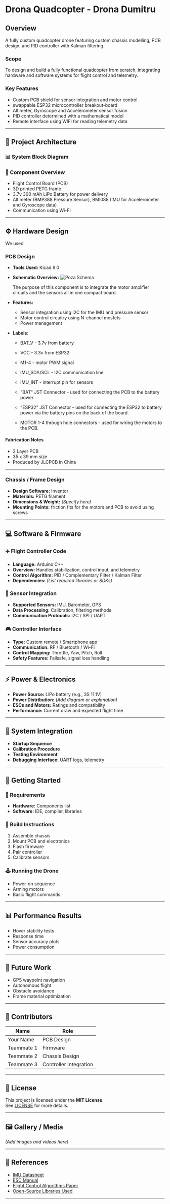 # Drona Quadcopter - Drona Dumitru


## Overview 
A fully custom quadcopter drone featuring custom chassis modelling, PCB design, and PID controller with Kalman filtering.

###  Scope
To design and build a fully functional quadcopter from scratch, integrating hardware and software systems for flight control and telemetry.

###  Key Features
- Custom PCB shield for sensor integration and motor control
- swappable ESP32 microcontroller breakout-board
- Altimeter, Gyroscope and Accelerometer sensor fusion
- PID controller determined with a mathematical model 
- Remote interface using WIFI for reading telemetry data

---

## 🧱 Project Architecture

### 📊 System Block Diagram

### 🧩 Component Overview
- Flight Control Board (PCB)
- 3D printed PETG frame
- 3.7v 300 mAh LiPo Battery for power delivery
- Altimeter (BMP388 Pressure Sensor), BMI088 (IMU for Accelerometer and Gyroscope data)
- Communication using Wi-Fi  

---

## ⚙️ Hardware Design
We used
### PCB Design
- **Tools Used:** Kicad 9.0
- **Schematic Overview:** 
![Poza Schema](FisierePCB/schemaElectrica.png)

  The purpose of this component is to integrate the motor amplifier circuits and the sensors all in one compact board. 
  
- **Features:**
  - Sensor integration using I2C for the IMU and pressure sensor
  - Motor control circuitry using N-channel mosfets
  - Power management 

- **Labels:**
  - BAT_V - 3.7v from battery
  - VCC - 3.3v from ESP32
  - M1-4 - motor PWM signal
  - IMU_SDA/SCL - I2C communication line
  - IMU_INT - interrupt pin for sensors

  - "BAT" JST Connector - used for connecting the PCB to the battery power.
  - "ESP32" JST Connector - used for connecting the ESP32 to battery power via the battery pins on the back of the board.
  - MOTOR 1-4 through hole connectors - used for wiring the motors to the PCB.

#### Fabrication Notes
- 2 Layer PCB
- 35 x 39 mm size  
- Produced by JLCPCB in China
---

### Chassis / Frame Design
- **Design Software:** Inventor
- **Materials:** PETG filament
- **Dimensions & Weight:** *(Specify here)*   
- **Mounting Points:** friction fits for the motors and PCB to avoid using screws

---

## 💻 Software & Firmware

### ✈️ Flight Controller Code
- **Language:** Arduino C++ 
- **Overview:** Handles stabilization, control input, and telemetry  
- **Control Algorithm:** PID / Complementary Filter / Kalman Filter  
- **Dependencies:** *(List required libraries or SDKs)*  

### 📡 Sensor Integration
- **Supported Sensors:** IMU, Barometer, GPS  
- **Data Processing:** Calibration, filtering methods  
- **Communication Protocols:** I2C / SPI / UART  

### 🎮 Controller Interface
- **Type:** Custom remote / Smartphone app  
- **Communication:** RF / Bluetooth / Wi-Fi  
- **Control Mapping:** Throttle, Yaw, Pitch, Roll  
- **Safety Features:** Failsafe, signal loss handling  

---

## ⚡ Power & Electronics
- **Power Source:** LiPo battery (e.g., 3S 11.1V)  
- **Power Distribution:** *(Add diagram or explanation)*  
- **ESCs and Motors:** Ratings and compatibility  
- **Performance:** Current draw and expected flight time  

---

## 🧠 System Integration
- **Startup Sequence**  
- **Calibration Procedure**  
- **Testing Environment**  
- **Debugging Interface:** UART logs, telemetry  

---

## 🚀 Getting Started

### 🔧 Requirements
- **Hardware:** Components list  
- **Software:** IDE, compiler, libraries  

### 🧰 Build Instructions
1. Assemble chassis  
2. Mount PCB and electronics  
3. Flash firmware  
4. Pair controller  
5. Calibrate sensors  

### 🕹️ Running the Drone
- Power-on sequence  
- Arming motors  
- Basic flight commands  

---

## 📊 Performance Results
- Hover stability tests  
- Response time  
- Sensor accuracy plots  
- Power consumption  

---

## 🧪 Future Work
- GPS waypoint navigation  
- Autonomous flight  
- Obstacle avoidance  
- Frame material optimization  

---

## 👥 Contributors
| Name | Role |
|------|------|
| Your Name | PCB Design |
| Teammate 1 | Firmware |
| Teammate 2 | Chassis Design |
| Teammate 3 | Controller Integration |

---

## 📄 License
This project is licensed under the **MIT License**.  
See [LICENSE](LICENSE) for more details.

---

## 🖼️ Gallery / Media
*(Add images and videos here)*

---

## 🔗 References
- [IMU Datasheet](#)  
- [ESC Manual](#)  
- [Flight Control Algorithms Paper](#)  
- [Open-Source Libraries Used](#)  

---
